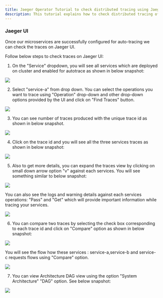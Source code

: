 ```yaml
---
title: Jaeger Operator Tutorial to check distributed tracing using Jaeger UI
description: This tutorial explains how to check distributed tracing of services using Jaeger UI
---
```


### Jaeger UI

Once our microservices are successfully configured for auto-tracing we can check the traces on Jaeger UI.

Follow below steps to check traces on Jaeger UI:

1. On the "Service" dropdown, you will see all services which are deployed on cluster and enabled for autotrace as shown in below snapshot: 

![](_images/service-autotracing-jaeger-ui.png)

2. Select "service-a" from drop down. You can select the operations you want to trace using "Operation" drop-down and other drop-down options provided by the UI and click on "Find Traces" button.

![](_images/operations.png)

3. You can see number of traces produced with the unique trace id as shown in below snapshot.

 ![](_images/see-detailed-trace-of-all-the-services.png)

4. Click on the trace id and you will see all the three services traces as shown in below snapshot:

![](_images/services-tracing.PNG)

5. Also to get more details, you can expand the traces view by clicking on small down arrow option "v" against each services. You will see something similar to below snapshot:

![](_images/services-expanded-form.png)

You can also see the logs and warning details against each services operations: "Pass" and "Get" which will provide important information while tracing your services.

![](_images/logging-warning-msg.png)


6. You can compare two traces by selecting the check box corresponding to each trace id and click on "Compare" option as shown in below snapshot:


![](_images/compare-services-traces.png)

You will see the flow how these services : service-a,service-b and service-c requests flows using "Compare" option.

![](_images/compare-services.PNG)

7. You can view Architecture DAG view using the option "System Architecture" "DAG" option. See below snapshot:

![](_images/system-architecture.PNG)


